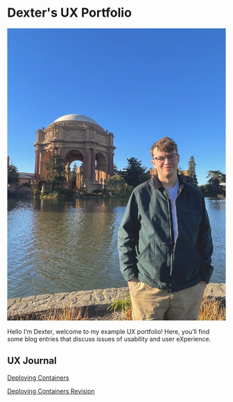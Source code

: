 # Dexter's UX Portfolio 

![profile picture](assets/profilepicture.jpg)

Hello I’m Dexter, welcome to my example UX portfolio! Here, you’ll find some blog entries that discuss issues of usability and user eXperience.

## UX Journal

[Deploying Containers](j01/README.md)

[Deploying Containers Revision](j02/README.md)